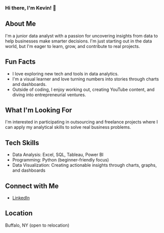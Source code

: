 ### Hi there, I'm Kevin! 👋

## About Me
I'm a junior data analyst with a passion for uncovering insights from data to help businesses make smarter decisions. I'm just starting out in the data world, but I'm eager to learn, grow, and contribute to real projects.  

## Fun Facts
- I love exploring new tech and tools in data analytics.  
- I'm a visual learner and love turning numbers into stories through charts and dashboards.  
- Outside of coding, I enjoy working out, creating YouTube content, and diving into entrepreneurial ventures.  

## What I'm Looking For
I'm interested in participating in outsourcing and freelance projects where I can apply my analytical skills to solve real business problems.  

## Tech Skills
- Data Analysis: Excel, SQL, Tableau, Power BI  
- Programming: Python (beginner-friendly focus)  
- Data Visualization: Creating actionable insights through charts, graphs, and dashboards  

## Connect with Me
- [LinkedIn](https://www.linkedin.com/in/kevindthompson/)  

## Location
Buffalo, NY (open to relocation)

<!--
**kevint1122/kevint1122** is a ✨ _special_ ✨ repository because its `README.md` (this file) appears on your GitHub profile.

Here are some ideas to get you started:

- 🔭 I’m currently working on ...
- 🌱 I’m currently learning ...
- 👯 I’m looking to collaborate on ...
- 🤔 I’m looking for help with ...
- 💬 Ask me about ...
- 📫 How to reach me: ...
- 😄 Pronouns: ...
- ⚡ Fun fact: ...
-->
